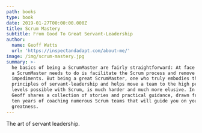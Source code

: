 ```yaml
---
path: books
type: book
date: 2019-01-27T00:00:00.000Z
title: Scrum Mastery
subtitle: From Good To Great Servant-Leadership
author:
  name: Geoff Watts
  url: 'https://inspectandadapt.com/about-me/'
image: /img/scrum-mastery.jpg
summary: >-
  he basics of being a ScrumMaster are fairly straightforward: At face value all
  a ScrumMaster needs to do is facilitate the Scrum process and remove
  impediments. But being a great ScrumMaster, one who truly embodies the
  principles of servant-leadership and helps move a team to the high performance
  levels possible with Scrum, is much harder and much more elusive. In this book
  Geoff shares a collection of stories and practical guidance, drawn from over
  ten years of coaching numerous Scrum teams that will guide you on your path to
  greatness.
---
```

The art of servant leadership.
